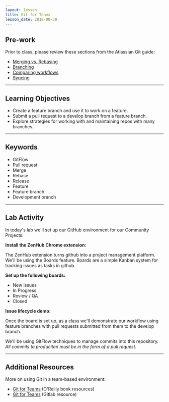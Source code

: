 ```yaml
---
layout: lesson
title: Git for Teams
lesson_date: 2018-08-30
---
```


## Pre-work

Prior to class, please review these sections from the Atlassian Git guide:

- [Merging vs. Rebasing](https://www.atlassian.com/git/tutorials/merging-vs-rebasing/conceptual-overview)
- [Branching](https://www.atlassian.com/git/tutorials/using-branches)
- [Comparing workflows](https://www.atlassian.com/git/tutorials/comparing-workflows)
- [Syncing](https://www.atlassian.com/git/tutorials/syncing)

---

## Learning Objectives

- Create a feature branch and use it to work on a feature.
- Submit a pull request to a develop branch from a feature branch.
- Explore strategies for working with and maintaining repos with many branches.

---

## Keywords

- GitFlow
- Pull request
- Merge
- Rebase
- Release
- Feature
- Feature branch
- Development branch

---

## Lab Activity

In today's lab we'll set up our GitHub environment for our Community Projects:

**Install the ZenHub Chrome extension:**

The ZenHub extension turns github into a project management platform. We'll be using the Boards feature. Boards are a simple Kanban system for tracking issues as tasks in github.

**Set up the following boards:**

- New issues
- In Progress
- Review / QA
- Closed

**Issue lifecycle demo:**

Once the board is set up, as a class we'll demonstrate our workflow using feature branches with pull requests submitted from them to the develop branch.

We'll be using GitFlow techniques to manage commits into this repository. _All commits to produciton must be in the form of a pull request._

---

## Additional Resources

More on using Git in a team-based environment:

- [Git for Teams](http://gitforteams.com/) (O'Reilly book resources)
- [Git for Teams](https://gitlab.com/gitforteams/gitforteams) (Gitlab resource)
